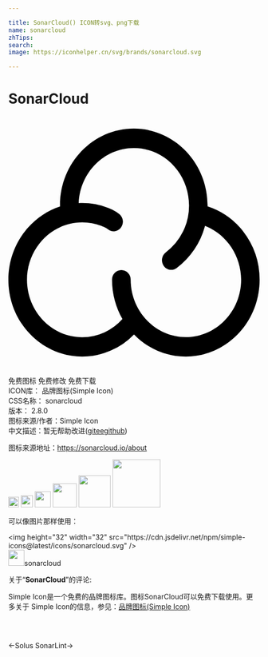 ```yaml
---

title: SonarCloud() ICON转svg、png下载
name: sonarcloud
zhTips: 
search: 
image: https://iconhelper.cn/svg/brands/sonarcloud.svg

---
```


# SonarCloud  <small style="font-size: 60%;font-weight: 100"></small>

<div id="svg" class="svg-wrap">
<svg role="img" xmlns="http://www.w3.org/2000/svg" viewBox="0 0 24 24"><title>SonarCloud icon</title><path d="M22.406 10.9a7.088 7.088 0 00-3.377-2.358v-.085c0-4.035-3.156-7.324-7.047-7.324-3.893 0-7.05 3.282-7.05 7.325v.1C2.081 9.492 0 12.268 0 15.542c0 4.035 3.159 7.325 7.05 7.325a6.907 6.907 0 004.952-2.108 6.885 6.885 0 004.947 2.108c3.884 0 7.051-3.282 7.051-7.325a7.572 7.572 0 00-1.594-4.643zM16.95 21.014c-2.903 0-5.267-2.456-5.267-5.474a.91.91 0 00-.89-.924.906.906 0 00-.892.925c0 1.368.367 2.651.994 3.748a5.156 5.156 0 01-3.845 1.733c-2.904 0-5.27-2.457-5.27-5.474 0-3.016 2.366-5.473 5.27-5.473.63 0 1.241.117 1.827.335.007 0 .013.007.02.007.203.071.489.21.578.287a.858.858 0 001.249-.1.942.942 0 00-.097-1.3c-.39-.342-.995-.575-1.144-.63a6.814 6.814 0 00-2.425-.443c-.113 0-.225 0-.338.007.12-2.916 2.433-5.247 5.27-5.247 2.903 0 5.267 2.456 5.267 5.474a5.569 5.569 0 01-2.215 4.463.948.948 0 00-.21 1.283c.171.25.45.39.727.39a.86.86 0 00.516-.172 7.381 7.381 0 002.709-4.02c2.035.785 3.449 2.829 3.449 5.139-.007 3.01-2.371 5.466-5.283 5.466z"/></svg>
</div>
<detail full-name='sonarcloud'></detail>

<div class="detail-page">
<p>
<span><span class="badge-success badge">免费图标</span> <span class="badge-success badge">免费修改</span>  <span class="badge-success badge">免费下载</span> </span>
<br/>
<span>
ICON库：
<span class="badge-secondary badge">品牌图标(Simple Icon)</span> 
</span>
<br/>
<span>
CSS名称：
<span class="badge-secondary badge">sonarcloud</span> 
</span>

<br/>
<span>
版本：
<span class="badge-secondary badge">2.8.0</span> 
</span>
<br/>
<span>图标来源/作者：<span class="badge-light badge">Simple Icon</span></span> 
<br/>
<span class="zh-detail">中文描述：暂无<span class="help-link"><span>帮助改进</span>(<a href="https://gitee.com/liuwave/icon-helper/edit/master/json/brands/sonarcloud.json" target="_blank" rel="noopener noreferrer">gitee</a><a href="https://github.com/liuwave/icon-helper/edit/master/json/brands/sonarcloud.json" target="_blank" rel="noopener noreferrer">github</a></span>)</span><br/>
</p>
</div><div class="description description alert alert-light"><p>图标来源地址：<a href="https://sonarcloud.io/about" target="_blank" rel="noopener noreferrer">https://sonarcloud.io/about</a></p></div>
<div class="alert alert-dark">
<img height="21" width="21" src="https://cdn.jsdelivr.net/npm/simple-icons@latest/icons/sonarcloud.svg" />
<img height="24" width="24" src="https://cdn.jsdelivr.net/npm/simple-icons@latest/icons/sonarcloud.svg" />
<img height="32" width="32" src="https://cdn.jsdelivr.net/npm/simple-icons@latest/icons/sonarcloud.svg" />
<img height="48" width="48" src="https://cdn.jsdelivr.net/npm/simple-icons@latest/icons/sonarcloud.svg" />
<img height="64" width="64" src="https://cdn.jsdelivr.net/npm/simple-icons@latest/icons/sonarcloud.svg" />
<img height="96" width="96" src="https://cdn.jsdelivr.net/npm/simple-icons@latest/icons/sonarcloud.svg" />

</div>
<div>
  <p>可以像图片那样使用：    
  </p>
  <div class="alert alert-primary" style="font-size: 14px">
    &lt;img height="32" width="32" src="https://cdn.jsdelivr.net/npm/simple-icons@latest/icons/sonarcloud.svg" /&gt;
    <copy-btn content='<img height="32" width="32" src="https://cdn.jsdelivr.net/npm/simple-icons@latest/icons/sonarcloud.svg" />'></copy-btn>
  </div>
  <div class="alert alert-secondary">
    <img height="32" width="32" src="https://cdn.jsdelivr.net/npm/simple-icons@latest/icons/sonarcloud.svg" />sonarcloud
    <copy-btn content="sonarcloud" btn-title="复制图标名称"></copy-btn>
  </div>
</div>
<div class="icon-detail__container">
<p>关于“<b>SonarCloud</b>”的评论:</p>
</div>
<Vssue title="关于“SonarCloud”的评论" />
<div><p>Simple Icon是一个免费的品牌图标库。图标SonarCloud可以免费下载使用。更多关于  Simple Icon的信息，参见：<a target="_blank" href="https://iconhelper.cn/brands.html">品牌图标(Simple Icon)</a>
</p></div>


<div style="padding:2rem 0 " class="page-nav"><p class="inner"><span class="prev">←<router-link to="/icon/solus.html">Solus</router-link></span> <span class="next"><router-link to="/icon/sonarlint.html">SonarLint</router-link>→</span></p></div>
